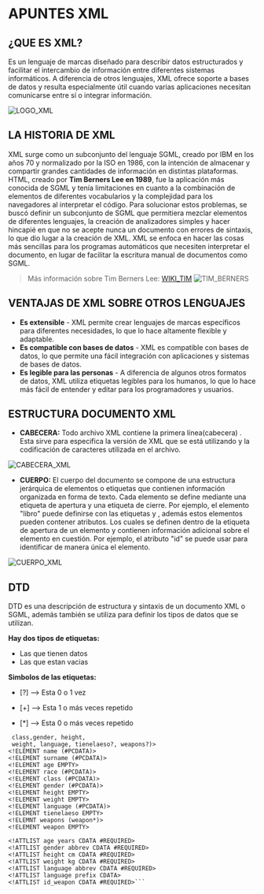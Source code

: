 # **APUNTES XML**
## ¿QUE ES XML?
Es un lenguaje de marcas diseñado para describir datos estructurados y facilitar el intercambio de información entre diferentes sistemas informáticos. 
A diferencia de otros lenguajes, XML ofrece soporte a bases de datos y resulta especialmente útil cuando varias aplicaciones necesitan comunicarse 
entre sí o integrar información.

![LOGO_XML](https://cdn-icons-png.flaticon.com/512/2306/2306109.png)

## LA HISTORIA DE XML
XML surge como un subconjunto del lenguaje SGML, creado por IBM en los años 70 y normalizado por la ISO en 1986, 
con la intención de almacenar y compartir grandes cantidades de información en distintas plataformas. HTML, 
creado por **Tim Berners Lee en 1989**, fue la aplicación más conocida de SGML y tenía limitaciones en cuanto a la 
combinación de elementos de diferentes vocabularios y la complejidad para los navegadores al interpretar el código. 
Para solucionar estos problemas, se buscó definir un subconjunto de SGML que permitiera mezclar elementos de diferentes lenguajes, 
la creación de analizadores simples y hacer hincapié en que no se acepte nunca un documento con errores de sintaxis, lo que dio lugar a la creación de XML. 
XML se enfoca en hacer las cosas más sencillas para los programas automáticos que necesiten interpretar el documento, 
en lugar de facilitar la escritura manual de documentos como SGML.
>Más información sobre Tim Berners Lee: [WIKI_TIM](https://es.wikipedia.org/wiki/Tim_Berners-Lee)
![TIM_BERNERS](https://cdn.britannica.com/22/221822-050-3B0A657F/British-scientist-Tim-Berners-Lee.jpg)

## VENTAJAS DE XML SOBRE OTROS LENGUAJES

* **Es extensible** - XML permite crear lenguajes de marcas específicos para diferentes necesidades, lo que lo hace altamente flexible y adaptable.
* **Es compatible con bases de datos** - XML es compatible con bases de datos, lo que permite una fácil integración con aplicaciones y sistemas de bases de datos.
* **Es legible para las personas** - A diferencia de algunos otros formatos de datos, XML utiliza etiquetas legibles para los humanos, lo que lo hace más fácil de entender y editar para los programadores y usuarios.

## ESTRUCTURA DOCUMENTO XML 

* **CABECERA:**
Todo archivo XML contiene la primera línea(cabecera) **<?xml version="1.0" encoding="UTF-8"?>**. 
Esta sirve para especifica la versión de XML que se está utilizando y la codificación de caracteres utilizada en el archivo. 

![CABECERA_XML](https://www.abrirllave.com/dtd/images/iniciar-xml-copy-editor.gif)

* **CUERPO:**
El cuerpo del documento se compone de una estructura jerárquica de elementos o etiquetas que contienen información organizada en forma de texto. 
Cada elemento se define mediante una etiqueta de apertura y una etiqueta de cierre. 
Por ejemplo, el elemento "libro" puede definirse con las etiquetas <libro> y </libro>, además estos elementos pueden contener atributos. Los cuales
se definen dentro de la etiqueta de apertura de un elemento y contienen información adicional sobre el elemento en cuestión. Por ejemplo, el atributo 
"id" se puede usar para identificar de manera única el elemento.

![CUERPO_XML](cuerpo_xml.png)

## DTD

DTD es una descripción de estructura y sintaxis de un documento XML o SGML, además también se utiliza para definir los tipos de datos que se utilizan.

**Hay dos tipos de etiquetas:**
* Las que tienen datos
* Las que estan vacias

**Simbolos de las etiquetas:**

* [?] --> Esta 0 o 1 vez

* [+] --> Esta 1 o más veces repetido

* [*] --> Esta 0 o más veces repetido

```<!ELEMNT character (name, surname, age, race, 
 class,gender, height,
 weight, language, tienelaeso?, weapons?)>
<!ELEMENT name (#PCDATA)>
<!ELEMENT surname (#PCDATA)>
<!ELEMENT age EMPTY>
<!ELEMENT race (#PCDATA)>
<!ELEMENT class (#PCDATA)>
<!ELEMENT gender (#PCDATA)>
<!ELEMENT height EMPTY>
<!ELEMENT weight EMPTY>
<!ELEMENT language (#PCDATA)>
<!ELEMENT tienelaeso EMPTY>
<!ELEMNT weapons (weapon*)>
<!ELEMENT weapon EMPTY>

<!ATTLIST age years CDATA #REQUIRED>
<!ATTLIST gender abbrev CDATA #REQUIRED>
<!ATTLIST height cm CDATA #REQUIRED>
<!ATTLIST weight kg CDATA #REQUIRED>
<!ATTLIST language abbrev CDATA #REQUIRED>
<!ATTLIST language prefix CDATA>
<!ATTLIST id_weapon CDATA #REQUIRED>```